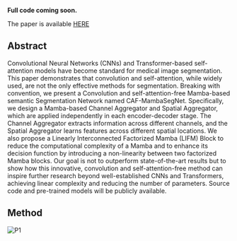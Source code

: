 **Full code coming soon.**


The paper is available [HERE](https://arxiv.org/abs/2406.05786)

## Abstract
Convolutional Neural Networks (CNNs) and Transformer-based self-attention models have become standard for medical image segmentation. This paper demonstrates that convolution and self-attention, while widely used, are not the only effective methods for segmentation. Breaking with convention, we present a Convolution and self-attention-free Mamba-based semantic Segmentation Network named CAF-MambaSegNet. Specifically, we design a Mamba-based Channel Aggregator and Spatial Aggregator, which are applied independently in each encoder-decoder stage. The Channel Aggregator extracts information across different channels, and the Spatial Aggregator learns features across different spatial locations. We also propose a Linearly Interconnected Factorized Mamba (LIFM) Block to reduce the computational complexity of a Mamba and to enhance its decision function by introducing a non-linearity between two factorized Mamba blocks. Our goal is not to outperform state-of-the-art results but to show how this innovative, convolution and self-attention-free method can inspire further research beyond well-established CNNs and Transformers, achieving linear complexity and reducing the number of parameters. Source code and pre-trained models will be publicly available.

## Method


![P1](https://github.com/kabbas570/Convolution-and-Attention-Free-Mamba-based-Cardiac-Image-Segmentation/assets/56618776/ac77ff96-5c4c-4048-83ae-6bf63902f489)
